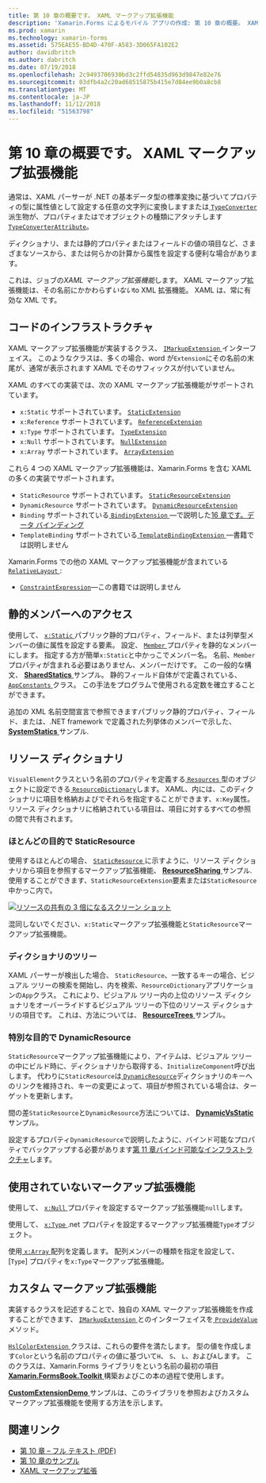 ```yaml
---
title: 第 10 章の概要です。 XAML マークアップ拡張機能
description: 'Xamarin.Forms によるモバイル アプリの作成: 第 10 章の概要。 XAML マークアップ拡張機能'
ms.prod: xamarin
ms.technology: xamarin-forms
ms.assetid: 575EAE55-BD4D-470F-A583-3D065FA102E2
author: davidbritch
ms.author: dabritch
ms.date: 07/19/2018
ms.openlocfilehash: 2c9493706930bd3c2ffd54835d963d9847e82e76
ms.sourcegitcommit: 03dfb4a2c20ad68515875b415e7d84ee9b0a8cb8
ms.translationtype: MT
ms.contentlocale: ja-JP
ms.lasthandoff: 11/12/2018
ms.locfileid: "51563798"
---
```

# <a name="summary-of-chapter-10-xaml-markup-extensions"></a>第 10 章の概要です。 XAML マークアップ拡張機能

通常は、XAML パーサーが .NET の基本データ型の標準変換に基づいてプロパティの型に属性値として設定する任意の文字列に変換しますまたは[ `TypeConverter` ](xref:Xamarin.Forms.TypeConverter)派生物が、プロパティまたはでオブジェクトの種類にアタッチします[`TypeConverterAttribute`](xref:Xamarin.Forms.TypeConverterAttribute)。

ディクショナリ、または静的プロパティまたはフィールドの値の項目など、さまざまなソースから、または何らかの計算から属性を設定する便利な場合があります。

これは、ジョブの*XAML マークアップ拡張機能*します。 XAML マークアップ拡張機能は、その名前にかかわらず*いない*to XML 拡張機能。 XAML は、常に有効な XML です。

## <a name="the-code-infrastructure"></a>コードのインフラストラクチャ

XAML マークアップ拡張機能が実装するクラス、 [ `IMarkupExtension` ](xref:Xamarin.Forms.Xaml.IMarkupExtension)インターフェイス。 このようなクラスは、多くの場合、word が`Extension`にその名前の末尾が、通常が表示されます XAML でそのサフィックスが付いていません。

XAML のすべての実装では、次の XAML マークアップ拡張機能がサポートされています。

- `x:Static` サポートされています。 [`StaticExtension`](xref:Xamarin.Forms.Xaml.StaticExtension)
- `x:Reference` サポートされています。 [`ReferenceExtension`](xref:Xamarin.Forms.Xaml.ReferenceExtension)
- `x:Type` サポートされています。 [`TypeExtension`](xref:Xamarin.Forms.Xaml.TypeExtension)
- `x:Null` サポートされています。 [`NullExtension`](xref:Xamarin.Forms.Xaml.NullExtension)
- `x:Array` サポートされています。 [`ArrayExtension`](xref:Xamarin.Forms.Xaml.ArrayExtension)

これら 4 つの XAML マークアップ拡張機能は、Xamarin.Forms を含む XAML の多くの実装でサポートされます。

- `StaticResource` サポートされています。 [`StaticResourceExtension`](xref:Xamarin.Forms.Xaml.StaticResourceExtension)
- `DynamicResource` サポートされています。 [`DynamicResourceExtension`](xref:Xamarin.Forms.Xaml.DynamicResourceExtension)
- `Binding` サポートされている[ `BindingExtension` ](xref:Xamarin.Forms.Xaml.BindingExtension)&mdash;で説明した[16 章です。データ バインディング](#chapter16)
- `TemplateBinding` サポートされている[ `TemplateBindingExtension` ](xref:Xamarin.Forms.Xaml.TemplateBindingExtension)&mdash;書籍では説明しません

Xamarin.Forms での他の XAML マークアップ拡張機能が含まれている[ `RelativeLayout` ](xref:Xamarin.Forms.RelativeLayout):

- [`ConstraintExpression`](xref:Xamarin.Forms.ConstraintExpression)&mdash;この書籍では説明しません

## <a name="accessing-static-members"></a>静的メンバーへのアクセス

使用して、 [ `x:Static` ](xref:Xamarin.Forms.Xaml.StaticExtension)パブリック静的プロパティ、フィールド、または列挙型メンバーの値に属性を設定する要素。 設定、 [ `Member` ](xref:Xamarin.Forms.Xaml.StaticExtension.Member)プロパティを静的なメンバーにします。 指定する方が簡単`x:Static`と中かっこでメンバー名。 名前、`Member`プロパティが含まれる必要はありません、メンバーだけです。 この一般的な構文、 [ **SharedStatics** ](https://github.com/xamarin/xamarin-forms-book-samples/tree/master/Chapter10/SharedStatics)サンプル。 静的フィールド自体がで定義されている、 [ `AppConstants` ](https://github.com/xamarin/xamarin-forms-book-samples/blob/master/Chapter10/SharedStatics/SharedStatics/SharedStatics/AppConstants.cs)クラス。 この手法をプログラムで使用される定数を確立することができます。

追加の XML 名前空間宣言で参照できますパブリック静的プロパティ、フィールド、または、.NET framework で定義された列挙体のメンバーで示した、 [ **SystemStatics** ](https://github.com/xamarin/xamarin-forms-book-samples/tree/master/Chapter10/SystemStatics)サンプル.

## <a name="resource-dictionaries"></a>リソース ディクショナリ

`VisualElement`クラスという名前のプロパティを定義する[ `Resources` ](xref:Xamarin.Forms.VisualElement.Resources)型のオブジェクトに設定できる[ `ResourceDictionary`](xref:Xamarin.Forms.ResourceDictionary)します。 XAML、内には、このディクショナリに項目を格納およびでそれらを指定することができます、`x:Key`属性。 リソース ディクショナリに格納されている項目は、項目に対するすべての参照の間で共有されます。

### <a name="staticresource-for-most-purposes"></a>ほとんどの目的で StaticResource

使用するほとんどの場合、 [ `StaticResource` ](xref:Xamarin.Forms.Xaml.StaticResourceExtension)に示すように、リソース ディクショナリから項目を参照するマークアップ拡張機能、 [ **ResourceSharing** ](https://github.com/xamarin/xamarin-forms-book-samples/tree/master/Chapter10/ResourceSharing)サンプル. 使用することができます、`StaticResourceExtension`要素または`StaticResource`中かっこ内で。

[![リソースの共有の 3 倍になるスクリーン ショット](images/ch10fg03-small.png "リソースの共有")](images/ch10fg03-large.png#lightbox "リソースの共有")

混同しないでください、`x:Static`マークアップ拡張機能と`StaticResource`マークアップ拡張機能。

### <a name="a-tree-of-dictionaries"></a>ディクショナリのツリー

XAML パーサーが検出した場合、 `StaticResource`、一致するキーの場合、ビジュアル ツリーの検索を開始し、内を検索、`ResourceDictionary`アプリケーションの`App`クラス。 これにより、ビジュアル ツリー内の上位のリソース ディクショナリをオーバーライドするビジュアル ツリーの下位のリソース ディクショナリの項目です。 これは、方法については、 [ **ResourceTrees** ](https://github.com/xamarin/xamarin-forms-book-samples/tree/master/Chapter10/ResourceTrees)サンプル。

### <a name="dynamicresource-for-special-purposes"></a>特別な目的で DynamicResource

`StaticResource`マークアップ拡張機能により、アイテムは、ビジュアル ツリーの中にビルド時に、ディクショナリから取得する、`InitializeComponent`呼び出します。 代わりに`StaticResource`は[ `DynamicResource`](xref:Xamarin.Forms.Xaml.DynamicResourceExtension)ディクショナリのキーへのリンクを維持され、キーの変更によって、項目が参照されている場合は、ターゲットを更新します。

間の差`StaticResource`と`DynamicResource`方法については、 [ **DynamicVsStatic** ](https://github.com/xamarin/xamarin-forms-book-samples/tree/master/Chapter10/DynamicVsStatic)サンプル。

設定するプロパティ`DynamicResource`で説明したように、バインド可能なプロパティでバックアップする必要があります[第 11 章バインド可能なインフラストラクチャ](chapter11.md)します。

## <a name="lesser-used-markup-extensions"></a>使用されていないマークアップ拡張機能

使用して、 [ `x:Null` ](xref:Xamarin.Forms.Xaml.NullExtension)プロパティを設定するマークアップ拡張機能`null`します。

使用して、 [ `x:Type` ](xref:Xamarin.Forms.Xaml.TypeExtension) .net プロパティを設定するマークアップ拡張機能`Type`オブジェクト。

使用[ `x:Array` ](xref:Xamarin.Forms.Xaml.ArrayExtension)配列を定義します。 配列メンバーの種類を指定を設定して、[`Type`] プロパティを`x:Type`マークアップ拡張機能。

## <a name="a-custom-markup-extension"></a>カスタム マークアップ拡張機能

実装するクラスを記述することで、独自の XAML マークアップ拡張機能を作成することができます、 [ `IMarkupExtension` ](xref:Xamarin.Forms.Xaml.IMarkupExtension)とのインターフェイスを[ `ProvideValue` ](xref:Xamarin.Forms.Xaml.IMarkupExtension.ProvideValue(System.IServiceProvider))メソッド。

[ `HslColorExtension` ](https://github.com/xamarin/xamarin-forms-book-samples/blob/master/Libraries/Xamarin.FormsBook.Toolkit/Xamarin.FormsBook.Toolkit/HslColorExtension.cs)クラスは、これらの要件を満たします。 型の値を作成します`Color`という名前のプロパティの値に基づいて`H`、 `S`、 `L`、および`A`します。 このクラスは、Xamarin.Forms ライブラリをという名前の最初の項目[ **Xamarin.FormsBook.Toolkit** ](https://github.com/xamarin/xamarin-forms-book-samples/tree/master/Libraries/Xamarin.FormsBook.Toolkit)構築およびこの本の過程で使用します。

[ **CustomExtensionDemo** ](https://github.com/xamarin/xamarin-forms-book-samples/tree/master/Chapter10/CustomExtensionDemo)サンプルは、このライブラリを参照およびカスタム マークアップ拡張機能を使用する方法を示します。

## <a name="related-links"></a>関連リンク

- [第 10 章 – フル テキスト (PDF)](https://download.xamarin.com/developer/xamarin-forms-book/XamarinFormsBook-Ch10-Apr2016.pdf)
- [第 10 章のサンプル](https://github.com/xamarin/xamarin-forms-book-samples/tree/master/Chapter10)
- [XAML マークアップ拡張](~/xamarin-forms/xaml/markup-extensions/index.md)
